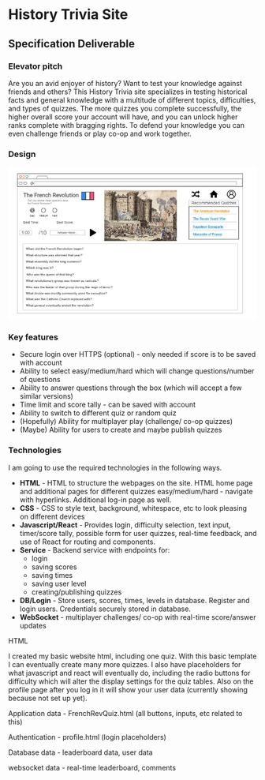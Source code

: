 
# History Trivia Site

## Specification Deliverable

### Elevator pitch

Are you an avid enjoyer of history? Want to test your knowledge against friends and others? This History Trivia site specializes in testing historical facts and general knowledge with a multitude of different topics, difficulties, and types of quizzes. The more quizzes you complete successfully, the higher overall score your account will have, and you can unlock higher ranks complete with bragging rights. To defend your knowledge you can even challenge friends or play co-op and work together.

### Design

![French Revolution History Quiz Page Design](webmock.JPG)

### Key features

- Secure login over HTTPS (optional) - only needed if score is to be saved with account
- Ability to select easy/medium/hard which will change questions/number of questions
- Ability to answer questions through the box (which will accept a few similar versions)
- Time limit and score tally - can be saved with account
- Ability to switch to different quiz or random quiz
- (Hopefully) Ability for multiplayer play (challenge/ co-op quizzes)
- (Maybe) Ability for users to create and maybe publish quizzes

### Technologies

I am going to use the required technologies in the following ways.

- **HTML** - HTML to structure the webpages on the site. HTML home page and additional pages for different quizzes easy/medium/hard - navigate with hyperlinks. Additional log-in page as well.
- **CSS** - CSS to style text, background, whitespace, etc to look pleasing on different devices
- **Javascript/React** - Provides login, difficulty selection, text input, timer/score tally, possible form for user quizzes, real-time feedback, and use of React for routing and components.
- **Service** - Backend service with endpoints for:
  - login
  - saving scores
  - saving times
  - saving user level
  - creating/publishing quizzes
- **DB/Login** - Store users, scores, times, levels in database. Register and login users. Credentials securely stored in database.
- **WebSocket** - multiplayer challenges/ co-op with real-time score/answer updates

HTML

I created my basic website html, including one quiz. With this basic template I can eventually create many more quizzes. I also have placeholders for what javascript and react will eventually do, including the radio buttons for difficulty which will alter the display settings for the quiz tables. Also on the profile page after you log in it will show your user data (currently showing because not set up yet).

Application data - FrenchRevQuiz.html (all buttons, inputs, etc related to this) 

Authentication - profile.html (login placeholders) 

Database data - leaderboard data, user data 

websocket data - real-time leaderboard, comments
